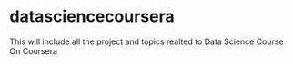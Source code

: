 datasciencecoursera
===================
This will include all the project and topics realted to Data Science Course On Coursera
